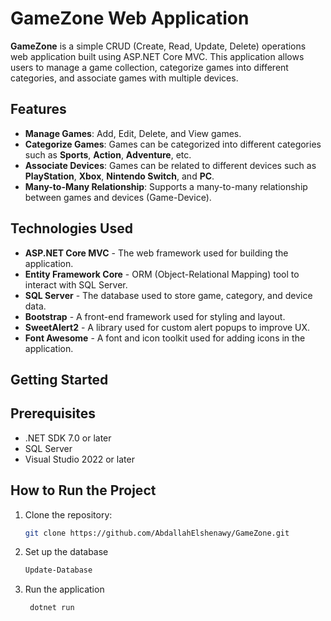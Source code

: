 # GameZone Web Application

**GameZone** is a simple CRUD (Create, Read, Update, Delete) operations web application built using ASP.NET Core MVC. This application allows users to manage a game collection, categorize games into different categories, and associate games with multiple devices.

## Features

- **Manage Games**: Add, Edit, Delete, and View games.
- **Categorize Games**: Games can be categorized into different categories such as **Sports**, **Action**, **Adventure**, etc.
- **Associate Devices**: Games can be related to different devices such as **PlayStation**, **Xbox**, **Nintendo Switch**, and **PC**.
- **Many-to-Many Relationship**: Supports a many-to-many relationship between games and devices (Game-Device).

## Technologies Used

- **ASP.NET Core MVC** - The web framework used for building the application.
- **Entity Framework Core** - ORM (Object-Relational Mapping) tool to interact with SQL Server.
- **SQL Server** - The database used to store game, category, and device data.
- **Bootstrap** - A front-end framework used for styling and layout.
- **SweetAlert2** - A library used for custom alert popups to improve UX.
- **Font Awesome** - A font and icon toolkit used for adding icons in the application.

## Getting Started

## Prerequisites
- .NET SDK 7.0 or later
- SQL Server
- Visual Studio 2022 or later

## How to Run the Project

1. Clone the repository:
   ```bash
   git clone https://github.com/AbdallahElshenawy/GameZone.git
2. Set up the database
      ```bash
    Update-Database
4. Run the application
   ```bash
    dotnet run

